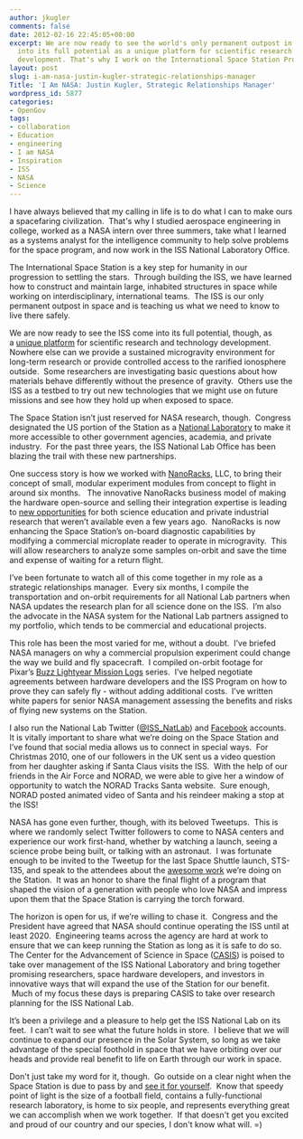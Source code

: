 ```yaml
---
author: jkugler
comments: false
date: 2012-02-16 22:45:05+00:00
excerpt: We are now ready to see the world's only permanent outpost in space come
  into its full potential as a unique platform for scientific research and technology
  development. That's why I work on the International Space Station Program.
layout: post
slug: i-am-nasa-justin-kugler-strategic-relationships-manager
Title: 'I Am NASA: Justin Kugler, Strategic Relationships Manager'
wordpress_id: 5877
categories:
- OpenGov
tags:
- collaboration
- Education
- engineering
- I am NASA
- Inspiration
- ISS
- NASA
- Science
---
```


I have always believed that my calling in life is to do what I can to make ours a spacefaring civilization.  That's why I studied aerospace engineering in college, worked as a NASA intern over three summers, take what I learned as a systems analyst for the intelligence community to help solve problems for the space program, and now work in the ISS National Laboratory Office.

The International Space Station is a key step for humanity in our progression to settling the stars.  Through building the ISS, we have learned how to construct and maintain large, inhabited structures in space while working on interdisciplinary, international teams.  The ISS is our only permanent outpost in space and is teaching us what we need to know to live there safely.

We are now ready to see the ISS come into its full potential, though, as a [unique platform](http://www.nasa.gov/pdf/471643main_Opportunities_for_Science_on_ISS%20v2.pdf) for scientific research and technology development.  Nowhere else can we provide a sustained microgravity environment for long-term research or provide controlled access to the rarified ionosphere outside.  Some researchers are investigating basic questions about how materials behave differently without the presence of gravity.  Others use the ISS as a testbed to try out new technologies that we might use on future missions and see how they hold up when exposed to space.

The Space Station isn’t just reserved for NASA research, though.  Congress designated the US portion of the Station as a [National Laboratory](http://www.nasa.gov/mission_pages/station/research/nlab/index.html) to make it more accessible to other government agencies, academia, and private industry.  For the past three years, the ISS National Lab Office has been blazing the trail with these new partnerships.

One success story is how we worked with [NanoRacks](http://nanoracks.com/), LLC, to bring their concept of small, modular experiment modules from concept to flight in around six months.   The innovative NanoRacks business model of making the hardware open-source and selling their integration expertise is leading to [new opportunities](http://www.forbes.com/sites/alexknapp/2011/11/21/nanoracks-is-making-space-science-affordable-for-everyone/) for both science education and private industrial research that weren’t available even a few years ago.  NanoRacks is now enhancing the Space Station’s on-board diagnostic capabilities by modifying a commercial microplate reader to operate in microgravity.  This will allow researchers to analyze some samples on-orbit and save the time and expense of waiting for a return flight.

I’ve been fortunate to watch all of this come together in my role as a strategic relationships manager.  Every six months, I compile the transportation and on-orbit requirements for all National Lab partners when NASA updates the research plan for all science done on the ISS.  I’m also the advocate in the NASA system for the National Lab partners assigned to my portfolio, which tends to be commercial and educational projects.

This role has been the most varied for me, without a doubt.  I’ve briefed NASA managers on why a commercial propulsion experiment could change the way we build and fly spacecraft.  I compiled on-orbit footage for Pixar’s [Buzz Lightyear Mission Logs](http://www.nasa.gov/topics/shuttle_station/features/buzz_lightyear_dvd.html) series.  I’ve helped negotiate agreements between hardware developers and the ISS Program on how to prove they can safely fly - without adding additional costs.  I’ve written white papers for senior NASA management assessing the benefits and risks of flying new systems on the Station.

I also run the National Lab Twitter ([@ISS_NatLab](http://twitter.com/ISS_NatLab)) and [Facebook](http://www.facebook.com/pages/ISS-National-Laboratory-Office/158425197505394) accounts.  It is vitally important to share what we’re doing on the Space Station and I’ve found that social media allows us to connect in special ways.  For Christmas 2010, one of our followers in the UK sent us a video question from her daughter asking if Santa Claus visits the ISS.  With the help of our friends in the Air Force and NORAD, we were able to give her a window of opportunity to watch the NORAD Tracks Santa website.  Sure enough, NORAD posted animated video of Santa and his reindeer making a stop at the ISS!

NASA has gone even further, though, with its beloved Tweetups.  This is where we randomly select Twitter followers to come to NASA centers and experience our work first-hand, whether by watching a launch, seeing a science probe being built, or talking with an astronaut.  I was fortunate enough to be invited to the Tweetup for the last Space Shuttle launch, STS-135, and speak to the attendees about the [awesome work](http://blogs.nasa.gov/cm/blog/ISS%20Science%20Blog/posts/post_1311279690981.html) we’re doing on the Station.  It was an honor to share the final flight of a program that shaped the vision of a generation with people who love NASA and impress upon them that the Space Station is carrying the torch forward.

The horizon is open for us, if we’re willing to chase it.  Congress and the President have agreed that NASA should continue operating the ISS until at least 2020.  Engineering teams across the agency are hard at work to ensure that we can keep running the Station as long as it is safe to do so.  The Center for the Advancement of Science in Space ([CASIS](http://www.iss-casis.org/)) is poised to take over management of the ISS National Laboratory and bring together promising researchers, space hardware developers, and investors in innovative ways that will expand the use of the Station for our benefit.  Much of my focus these days is preparing CASIS to take over research planning for the ISS National Lab.

It’s been a privilege and a pleasure to help get the ISS National Lab on its feet.  I can’t wait to see what the future holds in store.  I believe that we will continue to expand our presence in the Solar System, so long as we take advantage of the special foothold in space that we have orbiting over our heads and provide real benefit to life on Earth through our work in space.

Don't just take my word for it, though.  Go outside on a clear night when the Space Station is due to pass by and [see it for yourself](http://spaceflight.nasa.gov/realdata/sightings/).  Know that speedy point of light is the size of a football field, contains a fully-functional research laboratory, is home to six people, and represents everything great we can accomplish when we work together.  If that doesn't get you excited and proud of our country and our species, I don't know what will. =)
